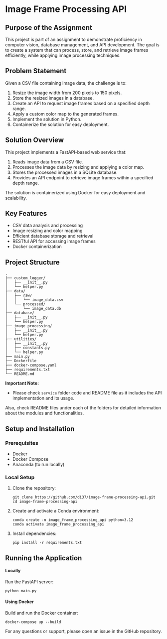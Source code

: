 # Image Frame Processing API

## Purpose of the Assignment

This project is part of an assignment to demonstrate proficiency in computer vision, database management, and API development. The goal is to create a system that can process, store, and retrieve image frames efficiently, while applying image processing techniques.

## Problem Statement

Given a CSV file containing image data, the challenge is to:

1. Resize the image width from 200 pixels to 150 pixels.
2. Store the resized images in a database.
3. Create an API to request image frames based on a specified depth range.
4. Apply a custom color map to the generated frames.
5. Implement the solution in Python.
6. Containerize the solution for easy deployment.

## Solution Overview

This project implements a FastAPI-based web service that:

1. Reads image data from a CSV file.
2. Processes the image data by resizing and applying a color map.
3. Stores the processed images in a SQLite database.
4. Provides an API endpoint to retrieve image frames within a specified depth range.

The solution is containerized using Docker for easy deployment and scalability.

## Key Features

- CSV data analysis and processing
- Image resizing and color mapping
- Efficient database storage and retrieval
- RESTful API for accessing image frames
- Docker containerization

## Project Structure

```
.
├── custom_logger/
│   ├── __init__.py
│   └── helper.py
├── data/
│   ├── raw/
│   │   └── image_data.csv
│   └── processed/
│       └── image_data.db
├── database/
│   ├── __init__.py
│   └── helper.py
├── image_processing/
│   ├── __init__.py
│   └── helper.py
├── utilities/
│   ├── __init__.py
│   ├── constants.py
│   └── helper.py
├── main.py
├── Dockerfile
├── docker-compose.yaml
├── requirements.txt
└── README.md
```

**Important Note:**

- Please check `service` folder code and README file as it includes the API implementation and its usage.

Also, check README files under each of the folders for detailed information about the modules and functionalities.

## Setup and Installation

### Prerequisites

- Docker
- Docker Compose
- Anaconda (to run locally)

### Local Setup

1. Clone the repository:

   ```
   git clone https://github.com/di37/image-frame-processing-api.git
   cd image-frame-processing-api
   ```

2. Create and activate a Conda environment:

   ```
   conda create -n image_frame_processing_api python=3.12
   conda activate image_frame_processing_api
   ```

3. Install dependencies:

   ```
   pip install -r requirements.txt
   ```

## Running the Application

#### Locally

Run the FastAPI server:

```
python main.py
```

#### Using Docker

Build and run the Docker container:

```
docker-compose up --build
```

For any questions or support, please open an issue in the GitHub repository.
